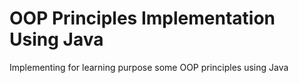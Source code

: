 # OOP Principles Implementation Using Java
Implementing for learning purpose some OOP principles using Java
